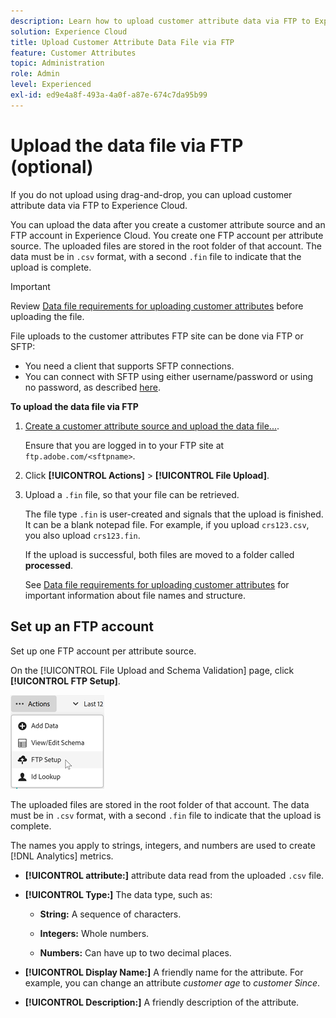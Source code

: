 ```yaml
---
description: Learn how to upload customer attribute data via FTP to Experience Cloud.
solution: Experience Cloud
title: Upload Customer Attribute Data File via FTP 
feature: Customer Attributes
topic: Administration
role: Admin
level: Experienced
exl-id: ed9e4a8f-493a-4a0f-a87e-674c7da95b99
---
```

# Upload the data file via FTP (optional)

If you do not upload using drag-and-drop, you can upload customer attribute data via FTP to Experience Cloud.

You can upload the data after you create a customer attribute source and an FTP account in Experience Cloud. You create one FTP account per attribute source. The uploaded files are stored in the root folder of that account. The data must be in `.csv` format, with a second `.fin` file to indicate that the upload is complete. 

>[!IMPORTANT]
>
>Review [Data file requirements for uploading customer attributes](crs-data-file.md) before uploading the file. 

File uploads to the customer attributes FTP site can be done via FTP or SFTP: 

* You need a client that supports SFTP connections.
* You can connect with SFTP using either username/password or using no password, as described [here](https://experienceleague.adobe.com/docs/analytics/export/ftp-and-sftp/secure-file-transfer-protocol/ftp-sftp-cert-auth.html).

**To upload the data file via FTP** 

1. [Create a customer attribute source and upload the data file...](t-crs-usecase.md).

   Ensure that you are logged in to your FTP site at `ftp.adobe.com/<sftpname>`. 

1. Click **[!UICONTROL Actions]** > **[!UICONTROL File Upload]**.

1. Upload a `.fin` file, so that your file can be retrieved.

   The file type `.fin` is user-created and signals that the upload is finished. It can be a blank notepad file. For example, if you upload `crs123.csv`, you also upload `crs123.fin`. 

   If the upload is successful, both files are moved to a folder called **processed**. 

   See [Data file requirements for uploading customer attributes](crs-data-file.md) for important information about file names and structure.

## Set up an FTP account

Set up one FTP account per attribute source. 

On the [!UICONTROL File Upload and Schema Validation] page, click **[!UICONTROL FTP Setup]**.

![Edit a schema](assets/ftp-account.png)

The uploaded files are stored in the root folder of that account. The data must be in `.csv` format, with a second `.fin` file to indicate that the upload is complete.

The names you apply to strings, integers, and numbers are used to create [!DNL Analytics] metrics.

* **[!UICONTROL attribute:]** attribute data read from the uploaded `.csv` file.

* **[!UICONTROL Type:]** The data type, such as:

  * **String:** A sequence of characters.
    
  * **Integers:** Whole numbers.
  
  * **Numbers:** Can have up to two decimal places.
    
* **[!UICONTROL Display Name:]** A friendly name for the attribute. For example, you can change an attribute *customer age* to *customer Since*.

* **[!UICONTROL Description:]** A friendly description of the attribute.